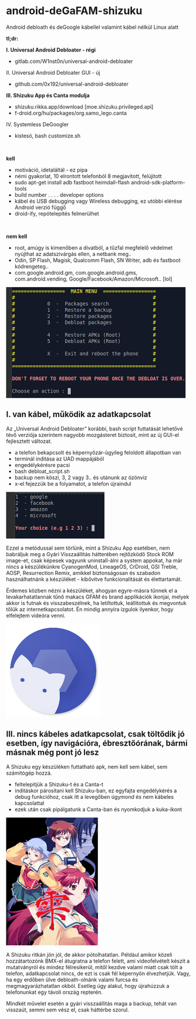 # android-deGaFAM-shizuku
Android debloath és deGoogle kábellel valamint kábel nélkül Linux alatt



**tl;dr:**
<br />

**I. Universal Android Debloater - régi**
- gitlab.com/W1nst0n/universal-android-debloater

II. Universal Android Debloater GUI - új
- github.com/0x192/universal-android-debloater

**III. Shizuku App és Canta modulja**
- shizuku.rikka.app/download [moe.shizuku.privileged.api]
- f-droid.org/hu/packages/org.samo_lego.canta

IV. Systemless DeGoogler
- kistesó, bash customize.sh<br />
<br />

**kell**
- motiváció, idetaláltál - ez pipa
- némi gyakorlat, 10 elrontott telefonból 8 megjavitott, felújitott
- sudo apt-get install adb fastboot heimdall-flash android-sdk-platform-tools
- build number . . . . developer options
- kábel és USB debugging vagy Wireless debugging, ez utóbbi elérése Android verzió függő
- droid-ify, repótelepités felmerülhet<br />
<br />

**nem kell**
- root, amúgy is kimenőben a divatból, a tűzfal megfelelő védelmet nyújthat az adatszivárgás ellen, a netbank meg..
- Odin, SP Flash, Magisk, Qualcomm Flash, SN Writer, adb és fastboot kódrengeteg..
- com.google.android.gm, com.google.android.gms, com.android.vending, Google/Facebook/Amazon/Microsoft.. [lol]

![uad1.png](uad1.png)

## I. van kábel, működik az adatkapcsolat

Az „Universal Android Debloater” korábbi, bash script futtatását lehetővé tévő verziója szerintem nagyobb mozgásteret biztosit, mint az új GUI-el fejlesztett változat.

- a telefon bekapcsolt és képernyőzár-ügyileg feloldott állapotban van
- terminál inditása az UAD mappájából
- engedélykérésre pacsi
- bash debloat_script.sh
- backup nem köszi, 3, 2 vagy 3.. és utánunk az özönviz
- x-el fejezzük be a folyamatot, a telefon újraindul

![uad2.png](uad2.png)

Ezzel a metódussal sem törlünk, mint a Shizuku App esetében, nem babráljuk meg a Gyári Visszaállitás hátterében rejtőzködő Stock ROM image-et, csak képesek vagyunk uninstall-álni a system appokat, ha már nincs a készülékünkre CyanogenMod, LineageOS, CrDroid, GSI Treble, AOSP, Resurrection Remix, amikkel biztonságosan és szabadon használhatnánk a készüléket - kibővitve funkcionalitását és élettartamát.

Érdemes közben nézni a készüléket, ahogyan egyre-másra tűnnek el a levakarhatatlannak tűnő makacs GFAM és brand applikációk ikonjai, melyek akkor is futnak és visszabeszélnek, ha letiltottuk, leállitottuk és megvontuk tőlük az internetkapcsolatot. Én mindig annyira izgulok ilyenkor, hogy elfelejtem videóra venni.

![shizuku12.png](shizuku12.png)

## III.  nincs kábeles adatkapcsolat, csak töltődik jó esetben, így navigációra, ébresztőórának, bármi másnak még pont jó lesz

A Shizuku egy készüléken futtatható apk, nem kell sem kábel, sem számitógép hozzá.

- feltelepitjük a Shizuku-t és a Canta-t
- inditáskor párositani kell Shizuku-ban, ez egyfajta engedélykérés a debug funkcióhoz, csak itt a levegőben úgymond és nem kábeles kapcsolattal
- ezek után csak pipálgatunk a Canta-ban és nyomkodjuk a kuka-ikont

![shizuku2.jpg](shizuku2.jpg)

A Shizuku ritkán jön jól, de akkor pótolhatatlan. Például amikor közeli hozzátartozónk BMX-el átugratna a telefon felett, ami videofelvételt készit a mutatványról és mindez félresikerül, mitől kezdve valami miatt csak tölt a telefon, adatkapcsolat nincs, de ezt is csak fél képernyőn élvezhetjük. Vagy, ha egy erdőben ülve debloath-olnánk valami furcsa és megmagyarázhatatlan okból. Esetleg úgy alakul, hogy újrahúzzuk a telefonunkat egy távoli ország repterén.

Mindkét művelet esetén a gyári visszaállitás maga a backup, tehát van visszaút, semmi sem vész el, csak háttérbe szorul.
